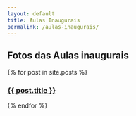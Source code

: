 ```yaml
---
layout: default
title: Aulas Inaugurais
permalink: /aulas-inaugurais/
---
```


<h2>Fotos das Aulas inaugurais</h2>

{% for post in site.posts %}
  <div class="inaugural-class-container">
    <a href="{{ post.url | prepend: site.baseurl }}">
      <h3>{{ post.title }}</h3>
    </a>
  </div>
{% endfor %}
